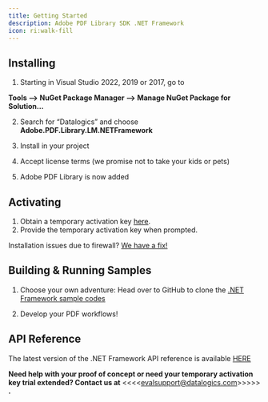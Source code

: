 ```yaml
---
title: Getting Started
description: Adobe PDF Library SDK .NET Framework
icon: ri:walk-fill
---
```


## **Installing**

1. Starting in Visual Studio 2022, 2019 or 2017, go to

**Tools --> NuGet Package Manager --> Manage NuGet Package for Solution...**

2. Search for “Datalogics” and choose **Adobe.PDF.Library.LM.NETFramework**

3) Install in your project

4. Accept license terms (we promise not to take your kids or pets)

5) Adobe PDF Library is now added

## **Activating**

1. Obtain a temporary activation key [here](https://www.datalogics.com/pdf-sdk-free-trial).
2. Provide the temporary activation key when prompted.

Installation issues due to firewall? [](/adobe-pdf-library/dot-net/firewall-issues)[We have a fix!](/adobe-pdf-library/dot-net-fw/firewall-issues)

## **Building & Running Samples**

1. Choose your own adventure: Head over to GitHub to clone the [.NET Framework sample codes](https://github.com/datalogics/apdfl-csharp-dotnet-framework-samples)

2) Develop your PDF workflows!

## API Reference

The latest version of the .NET Framework API reference is available [HERE](https://docs.datalogics.com/apdfl18/DotNetFramework/APDFL18.0.5PlusP1s/index.html)

**Need help with your proof of concept or need your temporary activation key trial extended? Contact us at** <<<<evalsupport@datalogics.com&#x3E;>>>> **.**
